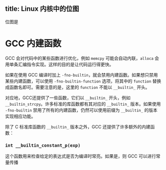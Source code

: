 title: Linux 内核中的位图
---

位图是


# GCC 内建函数

GCC 会对代码中的某些函数进行优化，例如 `memcpy` 可能会自动内联，`alloca` 会用单条汇编指令实现。这样的目的是让代码运行得更快。

如果在使用 GCC 编译时加上 `-fno-builtin`，就会禁用内建函数。如果想只禁用某些内建函数，可以使用 `-fno-builtin-function` 选项，将其中的 `function` 替换成函数名即可。需要注意的是，这里的 `function` 不能以 `__builtin_` 开头。

对应地，GCC还提供了一些函数，它们以 `__builtin_` 开头，例如 `__builtin_strcpy`。许多标准的库函数都有其对应的 `__builtin_` 版本。如果使用 `-fno-builtin` 禁用了所有的内建函数，仍然可以使用前缀为 `__builtin_` 的版本实现相应功能。

除了 C 标准库函数的 `__builtin_` 版本之外，GCC 还提供了许多额外的内建函数：

### `int __builtin_constant_p(exp)`

这个函数用来检查给定的表达式是否为编译时常亮。如果是，则 GCC 可以进行常量传播
